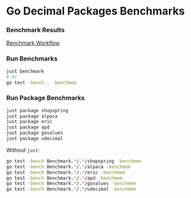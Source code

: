 # Go Decimal Packages Benchmarks

### Benchmark Results

[Benchmark Workflow](https://github.com/mdawar/go-decimal-benchmarks/actions/workflows/benchmark.yml)

### Run Benchmarks

```sh
just benchmark
# Or
go test -bench . -benchmem
```

### Run Package Benchmarks

```sh
just package shopspring
just package alpaca
just package eric
just package apd
just package govalues
just package udecimal
```

Without `just`:

```sh
go test -bench Benchmark.*/.*/shopspring -benchmem
go test -bench Benchmark.*/.*/alpaca -benchmem
go test -bench Benchmark.*/.*/eric -benchmem
go test -bench Benchmark.*/.*/apd -benchmem
go test -bench Benchmark.*/.*/govalues -benchmem
go test -bench Benchmark.*/.*/udecimal -benchmem
```
